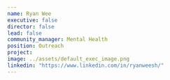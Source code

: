 ```yaml
---
name: Ryan Wee
executive: false
director: false
lead: false
community_manager: Mental Health 
position: Outreach
project:  
image: ../assets/default_exec_image.png
linkedin: "https://www.linkedin.com/in/ryanweesh/"
---
```

